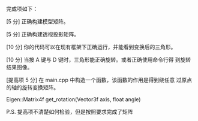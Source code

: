 完成项如下：

[5 分] 正确构建模型矩阵。 

[5 分] 正确构建透视投影矩阵。 

[10 分] 你的代码可以在现有框架下正确运行，并能看到变换后的三角形。 

[10 分] 当按 A 键与 D 键时，三角形能正确旋转。或者正确使用命令行得 到旋转结果图像。 

[提高项 5 分] 在 main.cpp 中构造一个函数，该函数的作用是得到绕任意 过原点的轴的旋转变换矩阵。 

Eigen::Matrix4f get_rotation(Vector3f axis, float angle)

P.S. 提高项不清楚如何检验，但是按照要求完成了矩阵